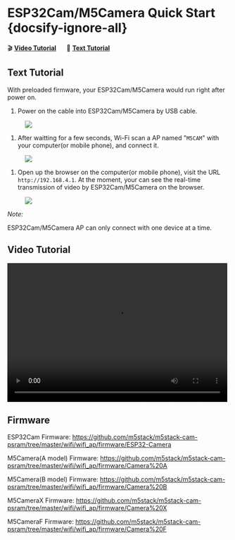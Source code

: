 # ESP32Cam/M5Camera Quick Start {docsify-ignore-all}

:clapper: **[Video Tutorial](#Video-Tutorial)**&nbsp;&nbsp;&nbsp;&nbsp;&nbsp;&nbsp;:memo: **[Text Tutorial](#Text-Tutorial)**

## Text Tutorial

With preloaded firmware, your ESP32Cam/M5Camera would run right after power on.
1. Power on the cable into ESP32Cam/M5Camera by USB cable.

<figure>
    <img src="assets/img/getting_started_pics/get_started_with_unit/ESP32CAM_Terminal.webp">
</figure>


1. After waitting for a few seconds,  Wi-Fi scan a AP named "`M5CAM`" with your computer(or mobile phone), and connect it. 

<figure>
    <img src="assets/img/getting_started_pics/get_started_with_unit/ESP32CAM_M5CAM.webp">
</figure>


1.  Open up the browser on the computer(or mobile phone), visit the URL `http://192.168.4.1`. At the moment, your can see the real-time transmission of video by ESP32Cam/M5Camera on the browser.

<figure>
    <img src="assets/img/getting_started_pics/get_started_with_unit/ESP32CAM_Browser.webp">
</figure>


*Note:*

ESP32Cam/M5Camera AP can only connect with one device at a time.

## Video Tutorial

<video width="500" height="315" controls>
    <source src="https://m5stack.oss-cn-shenzhen.aliyuncs.com/video/LukeVideo/M5stack%20ESP32cam%20VS%20M5Camera%20(PSram)%20%20%20Setup.mp4" type="video/mp4">
</video>

## Firmware

ESP32Cam Firmware: https://github.com/m5stack/m5stack-cam-psram/tree/master/wifi/wifi_ap/firmware/ESP32-Camera

M5Camera(A model) Firmware: https://github.com/m5stack/m5stack-cam-psram/tree/master/wifi/wifi_ap/firmware/Camera%20A

M5Camera(B model) Firmware: https://github.com/m5stack/m5stack-cam-psram/tree/master/wifi/wifi_ap/firmware/Camera%20B

M5CameraX Firmware: https://github.com/m5stack/m5stack-cam-psram/tree/master/wifi/wifi_ap/firmware/Camera%20X

M5CameraF Firmware: https://github.com/m5stack/m5stack-cam-psram/tree/master/wifi/wifi_ap/firmware/Camera%20F